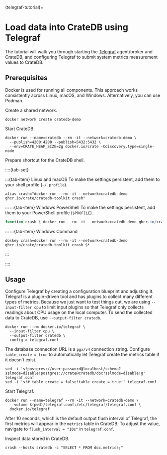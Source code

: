 (telegraf-tutorial)=
# Load data into CrateDB using Telegraf

The tutorial will walk you through starting the [Telegraf] agent/broker
and CrateDB, and configuring Telegraf to submit system metrics measurement
values to CrateDB.

## Prerequisites

Docker is used for running all components. This approach works consistently
across Linux, macOS, and Windows. Alternatively, you can use Podman.

Create a shared network.
```shell
docker network create cratedb-demo
```

Start CrateDB.
```shell
docker run --name=cratedb --rm -it --network=cratedb-demo \
  --publish=4200:4200 --publish=5432:5432 \
  --env=CRATE_HEAP_SIZE=2g docker.io/crate -Cdiscovery.type=single-node
```

Prepare shortcut for the CrateDB shell.

::::{tab-set}

:::{tab-item} Linux and macOS
To make the settings persistent, add them to your shell profile (`~/.profile`).
```shell
alias crash="docker run --rm -it --network=cratedb-demo ghcr.io/crate/cratedb-toolkit crash"
```
:::
:::{tab-item} Windows PowerShell
To make the settings persistent, add them to your PowerShell profile (`$PROFILE`).
```powershell
function crash { docker run --rm -it --network=cratedb-demo ghcr.io/crate/cratedb-toolkit crash @args }
```
:::
:::{tab-item} Windows Command
```shell
doskey crash=docker run --rm -it --network=cratedb-demo ghcr.io/crate/cratedb-toolkit crash $*
```
:::

::::


## Usage

Configure Telegraf by creating a configuration blueprint and adjusting it.
Telegraf is a plugin-driven tool and has plugins to collect many different types
of metrics. Because we just want to test things out, we are using `--input-filter cpu`
to limit input plugins so that Telegraf only collects readings about CPU usage
on the local computer. To send the collected data to CrateDB, use
`--output-filter cratedb`.
```shell
docker run --rm docker.io/telegraf \
  --input-filter cpu \
  --output-filter cratedb \
  config > telegraf.conf
```

The database connection URL is a `pgx/v4` connection string. Configure
`table_create = true` to automatically let Telegraf create the metrics table
if it doesn't exist.
```shell
sed -i 's!postgres://user:password@localhost/schema?sslmode=disable!postgres://crate@cratedb/doc?sslmode=disable!g' telegraf.conf
sed -i 's!# table_create = false!table_create = true!' telegraf.conf
```

Start Telegraf.
```shell
docker run --name=telegraf --rm -it --network=cratedb-demo \
  --volume $(pwd)/telegraf.conf:/etc/telegraf/telegraf.conf \
  docker.io/telegraf
```

After 10 seconds, which is the default output flush interval of Telegraf, the first
metrics will appear in the `metrics` table in CrateDB. To adjust the value, navigate
to `flush_interval = "10s"` in `telegraf.conf`.

Inspect data stored in CrateDB.
```shell
crash --hosts cratedb -c "SELECT * FROM doc.metrics;"
```


[Telegraf]: https://www.influxdata.com/time-series-platform/telegraf/
